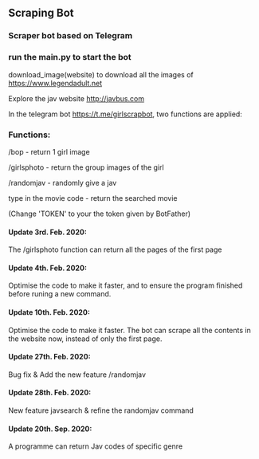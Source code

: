 ## Scraping Bot

### Scraper bot based on Telegram

### run the main.py to start the bot

download_image(website) to download all the images of https://www.legendadult.net

Explore the jav website http://javbus.com

In the telegram bot https://t.me/girlscrapbot, two functions are applied:

### Functions: 

/bop - return 1 girl image

/girlsphoto - return the group images of the girl

/randomjav - randomly give a jav

type in the movie code - return the searched movie

(Change 'TOKEN' to your the token given by BotFather)

#### Update 3rd. Feb. 2020:
 The /girlsphoto function can return all the pages of the first page

#### Update 4th. Feb. 2020:
 Optimise the code to make it faster, and to ensure the program finished before runing a new command.

#### Update 10th. Feb. 2020:
 Optimise the code to make it faster. The bot can scrape all the contents in the website now, instead of only the first page.

#### Update 27th. Feb. 2020:
 Bug fix & Add the new feature /randomjav
 
#### Update 28th. Feb. 2020:
 New feature javsearch & refine the randomjav command

#### Update 20th. Sep. 2020:
 A programme can return Jav codes of specific genre
